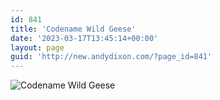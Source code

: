 ```yaml
---
id: 841
title: 'Codename Wild Geese'
date: '2023-03-17T13:45:14+00:00'
layout: page
guid: 'http://new.andydixon.com/?page_id=841'
---
```


![Codename Wild Geese](https://i0.wp.com/assets.g8x2.ldn.idrivee2-23.com/posters/Codename%20Wild%20Geese%2001.jpg?w=1200&ssl=1 "Codename Wild Geese")